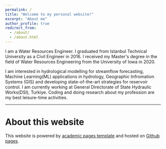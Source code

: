 ```yaml
---
permalink: /
title: "Welcome to my personal website!"
excerpt: "About me"
author_profile: true
redirect_from: 
  - /about/
  - /about.html
---
```


I am a Water Resources Engineer. I graduated from Istanbul Technical University as a Civil Engineer in 2016. I received my Master's degree in the field of Water Resources Engineering from the University of Iowa in 2020. 

I am interested in hydrological modelling for streamflow forecasting, Machine Learning(ML) applications in hydrology, Geographic Infromation Systems (GIS) and developing state-of-the-art strategies for reservoir control. I am currently working at General Directorate of State Hydraulic Works(DSI), Turkiye. Coding and doing research about my profession are my best leisure-time activities. 

---

About this website
======

This website is powered by [academic pages template](https://github.com/academicpages/academicpages.github.io) and hosted on [Github pages](https://pages.github.com/).

